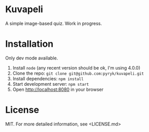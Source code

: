 # Kuvapeli

A simple image-based quiz. Work in progress.

# Installation

Only dev mode available.

1. Install `node` (any recent version should be ok, I'm using 4.0.0)
2. Clone the repo: `git clone git@github.com:pyryk/kuvapeli.git`
3. Install dependencies: `npm install`
4. Start development server: `npm start`
5. Open <http://localhost:8080> in your browser

# License

MIT. For more detailed information, see <LICENSE.md>
